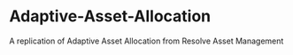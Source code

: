 # Adaptive-Asset-Allocation
A replication of Adaptive Asset Allocation from Resolve Asset Management
